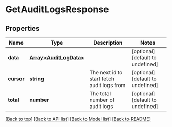 # GetAuditLogsResponse

## Properties

|Name | Type | Description | Notes|
|------------ | ------------- | ------------- | -------------|
|**data** | [**Array&lt;AuditLogData&gt;**](AuditLogData.md) |  | [optional] [default to undefined]|
|**cursor** | **string** | The next id to start fetch audit logs from | [optional] [default to undefined]|
|**total** | **number** | The total number of audit logs | [optional] [default to undefined]|




[[Back to top]](#) [[Back to API list]](../../README.md#documentation-for-api-endpoints) [[Back to Model list]](../../README.md#documentation-for-models) [[Back to README]](../../README.md)
